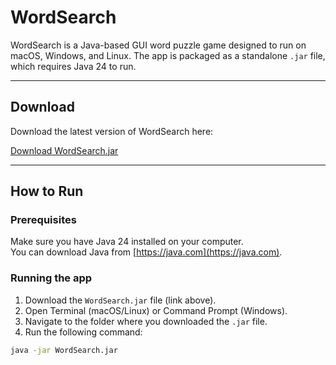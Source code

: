 # WordSearch

WordSearch is a Java-based GUI word puzzle game designed to run on macOS, Windows, and Linux. The app is packaged as a standalone `.jar` file, which requires Java 24 to run.

---

## Download

Download the latest version of WordSearch here:

[Download WordSearch.jar](https://github.com/Is0toi/WordSearch/releases/tag/v1.0)

---

## How to Run

### Prerequisites

Make sure you have Java 24 installed on your computer.  
You can download Java from [https://java.com](https://java.com).

### Running the app

1. Download the `WordSearch.jar` file (link above).
2. Open Terminal (macOS/Linux) or Command Prompt (Windows).
3. Navigate to the folder where you downloaded the `.jar` file.
4. Run the following command:

```bash
java -jar WordSearch.jar
